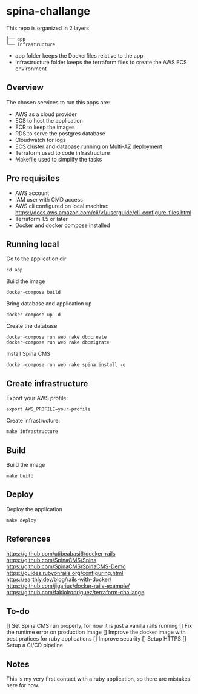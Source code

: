 # spina-challange

This repo is organized in 2 layers

```
├── app    
└── infrastructure
 ```

 * app folder keeps the Dockerfiles relative to the app
 * Infrastructure folder keeps the terraform files to create the AWS ECS environment

 ## Overview

 The chosen services to run this apps are:

 * AWS as a cloud provider
 * ECS  to host the application
 * ECR to keep the images
 * RDS to serve the postgres database
 * Cloudwatch for logs
 * ECS cluster and database running on Multi-AZ deployment
 * Terraform used to code infrastructure
 * Makefile used to simplify the tasks

## Pre requisites

* AWS account
* IAM user with CMD access
* AWS cli configured on local machine: https://docs.aws.amazon.com/cli/v1/userguide/cli-configure-files.html
* Terraform 1.5 or later
* Docker and docker compose installed

## Running local

Go to the application dir

```
cd app
```

Build the image

```
docker-compose build
```

Bring database and application up

```
docker-compose up -d
```

Create the database

```
docker-compose run web rake db:create
docker-compose run web rake db:migrate 
```

Install Spina CMS

```
docker-compose run web rake spina:install -q
```

## Create infrastructure

Export your AWS profile:

```
export AWS_PROFILE=your-profile
```

Create infrastructure:
```
make infrastructure
```

## Build

Build the image
```
make build
```

## Deploy

Deploy the application
```
make deploy
```

## References

https://github.com/utibeabasi6/docker-rails
https://github.com/SpinaCMS/Spina
https://github.com/SpinaCMS/SpinaCMS-Demo
https://guides.rubyonrails.org/configuring.html
https://earthly.dev/blog/rails-with-docker/
https://github.com/jigarius/docker-rails-example/
https://github.com/fabiolrodriguez/terraform-challange

## To-do

[] Set Spina CMS run properly, for now it is just a vanilla rails running
[] Fix the runtime error on production image
[] Improve the docker image with best pratices for ruby applications
[] Improve security
[] Setup HTTPS
[] Setup a CI/CD pipeline

## Notes

This is my very first contact with a ruby application, so there are mistakes here for now.